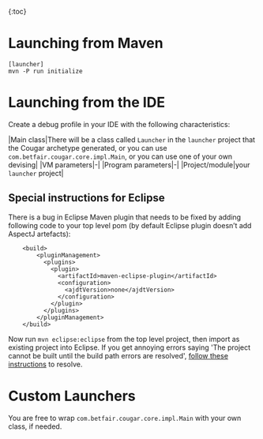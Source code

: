 ---
---
{:toc}

# Launching from Maven

```
[launcher]
mvn -P run initialize
```

# Launching from the IDE

Create a debug profile in your IDE with the following characteristics:

|Main class|There will be a class called ```Launcher``` in the ```launcher``` project that the Cougar archetype generated, or you can use ```com.betfair.cougar.core.impl.Main```, or you can use one of your own devising|
|VM parameters|-|
|Program parameters|-|
|Project/module|your ```launcher``` project|

## Special instructions for Eclipse

There is a bug in Eclipse Maven plugin that needs to be fixed by adding following code to your top level pom (by default Eclipse plugin doesn’t add AspectJ artefacts):

```
    <build>
        <pluginManagement>
          <plugins>
            <plugin>
              <artifactId>maven-eclipse-plugin</artifactId>
              <configuration>
                <ajdtVersion>none</ajdtVersion>
              </configuration>
            </plugin>
          </plugins>
        </pluginManagement>
    </build>
```

Now run ```mvn eclipse:eclipse``` from the top level project, then import as existing project into Eclipse.  If you get annoying errors saying 'The project cannot be built until the build path errors are resolved', [follow these instructions](http://www.scottdstrader.com/blog/ether_archives/000921.html) to resolve.

# Custom Launchers

You are free to wrap ```com.betfair.cougar.core.impl.Main``` with your own class, if needed.
